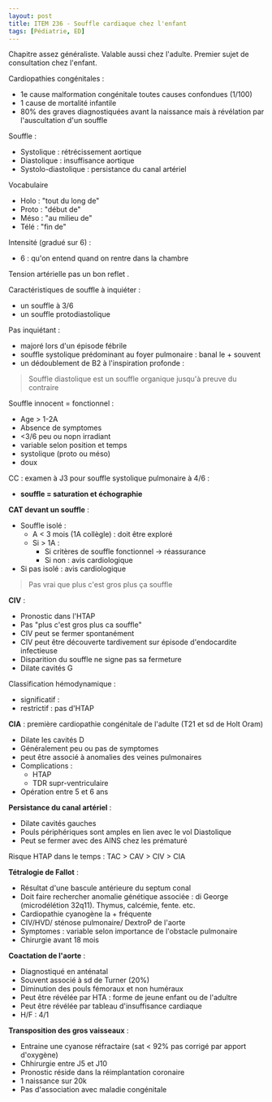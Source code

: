 ```yaml
---
layout: post
title: ITEM 236 - Souffle cardiaque chez l'enfant
tags: [Pédiatrie, ED]
---
```


Chapitre assez généraliste. Valable aussi chez l'adulte.
Premier sujet de consultation chez l'enfant.

Cardiopathies congénitales :
- 1e cause malformation congénitale toutes causes confondues (1/100)
- 1 cause de mortalité infantile
- 80% des graves diagnostiquées avant la naissance mais à révélation par l'auscultation d'un souffle

Souffle :
- Systolique : rétrécissement aortique
- Diastolique : insuffisance aortique
- Systolo-diastolique : persistance du canal artériel

Vocabulaire
- Holo : "tout du long de"
- Proto : "début de"
- Méso : "au milieu de"
- Télé : "fin de"

Intensité (gradué sur 6) :
- 6 : qu'on entend quand on rentre dans la chambre

Tension artérielle pas un bon reflet .

Caractéristiques de souffle à inquiéter :
- un souffle à 3/6
- un souffle protodiastolique

Pas inquiétant :
- majoré lors d'un épisode fébrile
- souffle systolique prédominant au foyer pulmonaire : banal le + souvent
- un dédoublement de B2 à l'inspiration profonde :

> Souffle diastolique est un souffle organique jusqu'à preuve du contraire

Souffle innocent = fonctionnel :
- Age > 1-2A
- Absence de symptomes
- <3/6 peu ou nopn irradiant
- variable selon position et temps
- systolique (proto ou méso)
- doux

CC : examen à J3 pour souffle systolique pulmonaire à 4/6 :
- **souffle = saturation et échographie**

**CAT devant un souffle** :
- Souffle isolé :
  - A < 3 mois (1A collègle) : doit être exploré
  - Si > 1A :
    - Si critères de souffle fonctionnel -> réassurance
    - Si non : avis cardiologique
- Si pas isolé : avis cardiologique

> Pas vrai que plus c'est gros plus ça souffle

**CIV** :
- Pronostic dans l'HTAP
- Pas "plus c'est gros plus ca souffle"
- CIV peut se fermer spontanément
- CIV peut être découverte tardivement sur épisode d'endocardite infectieuse
- Disparition du souffle ne signe pas sa fermeture
- Dilate cavités G

Classification hémodynamique :
- significatif :
- restrictif : pas d'HTAP

**CIA** : première cardiopathie congénitale de l'adulte (T21 et sd de Holt Oram)
- Dilate les cavités D
- Généralement peu ou pas de symptomes
- peut être associé à anomalies des veines pulmonaires
- Complications :
  - HTAP
  - TDR supr-ventriculaire
- Opération entre 5 et 6 ans

**Persistance du canal artériel** :
- Dilate cavités gauches
- Pouls périphériques sont amples en lien avec le vol Diastolique
- Peut se fermer avec des AINS chez les prématuré

Risque HTAP dans le temps : TAC > CAV > CIV > CIA

**Tétralogie de Fallot** :
- Résultat d'une bascule antérieure du septum conal
- Doit faire rechercher anomalie génétique associée : di George (microdélétion 32q11). Thymus, calcémie, fente. etc.
- Cardiopathie cyanogène la + fréquente
- CIV/HVD/ sténose pulmonaire/ DextroP de l'aorte
- Symptomes : variable selon importance de l'obstacle pulmonaire
- Chirurgie avant 18 mois

**Coactation de l'aorte** :
- Diagnostiqué en anténatal
- Souvent associé à sd de Turner (20%)
- Diminution des pouls fémoraux et non huméraux
- Peut être révélée par HTA : forme de jeune enfant ou de l'adultre
- Peut être révélée par tableau d'insuffisance cardiaque
- H/F : 4/1

**Transposition des gros vaisseaux** :
- Entraine une cyanose réfractaire (sat < 92% pas corrigé par apport d'oxygène)
- Chhirurgie entre J5 et J10
- Pronostic réside dans la réimplantation coronaire
- 1 naissance sur 20k
- Pas d'association avec maladie congénitale
